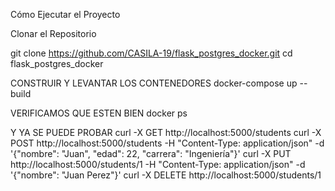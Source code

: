 Cómo Ejecutar el Proyecto

 Clonar el Repositorio  
 
git clone https://github.com/CASILA-19/flask_postgres_docker.git
cd flask_postgres_docker

CONSTRUIR Y LEVANTAR LOS CONTENEDORES
docker-compose up --build

VERIFICAMOS QUE ESTEN BIEN
docker ps

Y YA SE PUEDE PROBAR
curl -X GET http://localhost:5000/students
curl -X POST http://localhost:5000/students -H "Content-Type: application/json" -d '{"nombre": "Juan", "edad": 22, "carrera": "Ingeniería"}'
curl -X PUT http://localhost:5000/students/1 -H "Content-Type: application/json" -d '{"nombre": "Juan Perez"}'
curl -X DELETE http://localhost:5000/students/1

